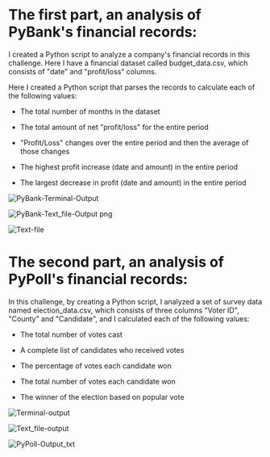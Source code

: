 # The first part, an analysis of PyBank's financial records:

I created a Python script to analyze a company's financial records in this challenge. Here I have a financial dataset called budget_data.csv, which consists of "date" and "profit/loss" columns.

Here I created a Python script that parses the records to calculate each of the following values:

- The total number of months in the dataset

- The total amount of net "profit/loss" for the entire period

- "Profit/Loss" changes over the entire period and then the average of those changes

- The highest profit increase (date and amount) in the entire period

- The largest decrease in profit (date and amount) in the entire period


![PyBank-Terminal-Output](https://github.com/Adykey79/python-challenge/assets/149746353/85ee09cd-c3be-4cbc-aca5-861d3c03e668)

![PyBank-Text_file-Output png](https://github.com/Adykey79/python-challenge/assets/149746353/ac962e78-f80a-45ad-82d1-b6c527721f30)

![Text-file](https://github.com/Adykey79/python-challenge/assets/149746353/66e7085f-52e1-4e2a-8327-fb845898ff55)



 # The second part, an analysis of PyPoll's financial records:
 
In this challenge, by creating a Python script, I analyzed a set of survey data named election_data.csv, which consists of three columns "Voter ID", "County" and "Candidate", and I calculated each of the following values:

- The total number of votes cast

- A complete list of candidates who received votes

- The percentage of votes each candidate won

- The total number of votes each candidate won

- The winner of the election based on popular vote


![Terminal-output](https://github.com/Adykey79/python-challenge/assets/149746353/20140280-1516-436c-b57f-8f85fdc3bf29)

![Text_file-output](https://github.com/Adykey79/python-challenge/assets/149746353/80b90ee9-7db8-43b9-bce2-a04b8ac139fd)

![PyPoll-Output_txt](https://github.com/Adykey79/python-challenge/assets/149746353/fa599c5b-1587-4da9-9ed1-f31622aa786a)

